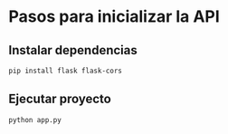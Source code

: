 # Pasos para inicializar la API

## Instalar dependencias

```bash
pip install flask flask-cors
```

## Ejecutar proyecto

```bash
python app.py
```
